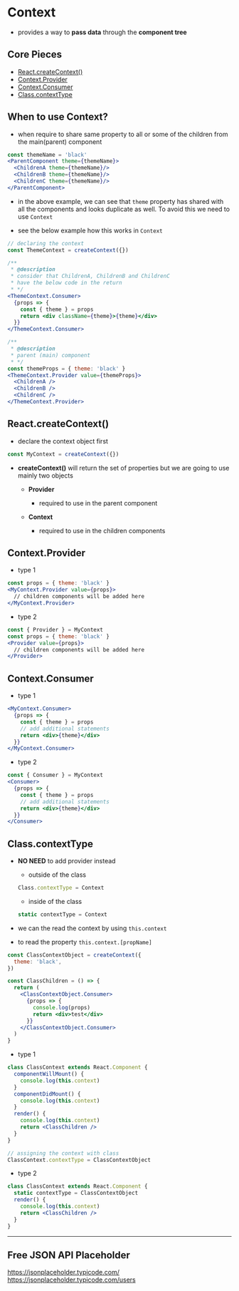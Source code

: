 # Context

- provides a way to **pass data** through the **component tree**

## Core Pieces

- [React.createContext()](https://reactjs.org/docs/context.html#reactcreatecontext)
- [Context.Provider](https://reactjs.org/docs/context.html#contextprovider)
- [Context.Consumer](https://reactjs.org/docs/context.html#contextconsumer)
- [Class.contextType](https://reactjs.org/docs/context.html#classcontexttype)

## When to use Context?

- when require to share same property to all or some of the children from the main(parent) component

```jsx
const themeName = 'black'
<ParentComponent theme={themeName}>
  <ChildrenA theme={themeName}/>
  <ChildrenB theme={themeName}/>
  <ChildrenC theme={themeName}/>
</ParentComponent>
```

- in the above example, we can see that `theme` property has shared with all the components and looks duplicate as well. To avoid this we need to use `Context`

- see the below example how this works in `Context`

```jsx
// declaring the context
const ThemeContext = createContext({})

/**
 * @description
 * consider that ChildrenA, ChildrenB and ChildrenC
 * have the below code in the return
 * */
<ThemeContext.Consumer>
  {props => {
    const { theme } = props
    return <div className={theme}>{theme}</div>
  }}
</ThemeContext.Consumer>

/**
 * @description
 * parent (main) component
 * */
const themeProps = { theme: 'black' }
<ThemeContext.Provider value={themeProps}>
  <ChildrenA />
  <ChildrenB />
  <ChildrenC />
</ThemeContext.Provider>
```

## React.createContext()

- declare the context object first

```jsx
const MyContext = createContext({})
```

- **createContext()** will return the set of properties but we are going to use mainly two objects

  - **Provider**

    - required to use in the parent component

  - **Context**

    - required to use in the children components

## Context.Provider

- type 1

```jsx
const props = { theme: 'black' }
<MyContext.Provider value={props}>
  // children components will be added here
</MyContext.Provider>
```

- type 2

```jsx
const { Provider } = MyContext
const props = { theme: 'black' }
<Provider value={props}>
  // children components will be added here
</Provider>
```

## Context.Consumer

- type 1

```jsx
<MyContext.Consumer>
  {props => {
    const { theme } = props
    // add additional statements
    return <div>{theme}</div>
  }}
</MyContext.Consumer>
```

- type 2

```jsx
const { Consumer } = MyContext
<Consumer>
  {props => {
    const { theme } = props
    // add additional statements
    return <div>{theme}</div>
  }}
</Consumer>
```

## Class.contextType

- **NO NEED** to add provider instead

  - outside of the class

  ```jsx
  Class.contextType = Context
  ```

  - inside of the class

  ```jsx
  static contextType = Context
  ```

- we can the read the context by using `this.context`
- to read the property `this.context.[propName]`

```jsx
const ClassContextObject = createContext({
  theme: 'black',
})

const ClassChildren = () => {
  return (
    <ClassContextObject.Consumer>
      {props => {
        console.log(props)
        return <div>test</div>
      }}
    </ClassContextObject.Consumer>
  )
}
```

- type 1

```jsx
class ClassContext extends React.Component {
  componentWillMount() {
    console.log(this.context)
  }
  componentDidMount() {
    console.log(this.context)
  }
  render() {
    console.log(this.context)
    return <ClassChildren />
  }
}

// assigning the context with class
ClassContext.contextType = ClassContextObject
```

- type 2

```jsx
class ClassContext extends React.Component {
  static contextType = ClassContextObject
  render() {
    console.log(this.context)
    return <ClassChildren />
  }
}
```

---

## Free JSON API Placeholder

https://jsonplaceholder.typicode.com/
https://jsonplaceholder.typicode.com/users
